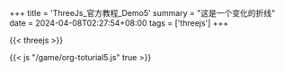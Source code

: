 +++
title = 'ThreeJs_官方教程_Demo5'
summary = "这是一个变化的折线"
date = 2024-04-08T02:27:54+08:00
tags = ['threejs']
+++


{{< threejs >}}

{{< js "/game/org-toturial5.js" true >}}
